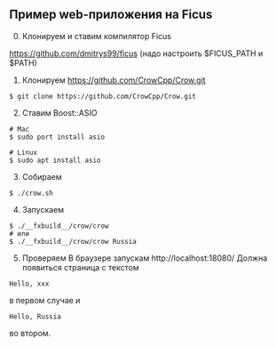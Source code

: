 ## Пример web-приложения на Ficus
0. Клонируем и ставим компилятор Ficus

https://github.com/dmitrys99/ficus (надо настроить $FICUS_PATH и $PATH)

1. Клонируем https://github.com/CrowCpp/Crow.git
```
$ git clone https://github.com/CrowCpp/Crow.git
```

2. Ставим Boost::ASIO
```
# Mac
$ sudo port install asio

# Linux
$ sudo apt install asio
```

3. Собираем
```
$ ./crow.sh
```

4. Запускаем
```
$ ./__fxbuild__/crow/crow
# или 
$ ./__fxbuild__/crow/crow Russia
```

5. Проверяем
В браузере запускам http://localhost:18080/
Должна появиться страница с текстом
```
Hello, xxx
```
в первом случае и
```
Hello, Russia
```
во втором.

